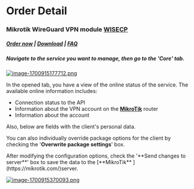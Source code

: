 # Order Detail

### Mikrotik WireGuard VPN module **[WISECP](https://puqcloud.com/link.php?id=78)** 

##### [Order now](https://puqcloud.com/index.php?rp=/store/wisecp-module-mikrotik-wireguard-vpn) | [Download](https://download.puqcloud.com/WISECP/Product/PUQ_WISECP-Mikrotik-WireGuard-VPN/) | [FAQ](https://faq.puqcloud.com/)

##### Navigate to the service you want to manage, then go to the '**Core**' tab.

[![image-1700915177712.png](https://doc.puq.info/uploads/images/gallery/2023-11/scaled-1680-/image-1700915177712.png)](https://doc.puq.info/uploads/images/gallery/2023-11/image-1700915177712.png)

In the opened tab, you have a view of the online status of the service. The available online information includes:

- Connection status to the API
- Information about the VPN account on the **[MikroTik](https://mikrotik.com/)** router
- Information about the account

Also, below are fields with the client's personal data.  
  
You can also individually override package options for the client by checking the '**Overwrite package settings**' box.

<p class="callout success">After modifying the configuration options, check the '**Send changes to server**' box to save the data to the [**MikroTik** ](https://mikrotik.com/)server.</p>

[![image-1700915370093.png](https://doc.puq.info/uploads/images/gallery/2023-11/scaled-1680-/image-1700915370093.png)](https://doc.puq.info/uploads/images/gallery/2023-11/image-1700915370093.png)

<div id="bkmrk--1"><div></div></div><div id="bkmrk--2"><div></div></div>